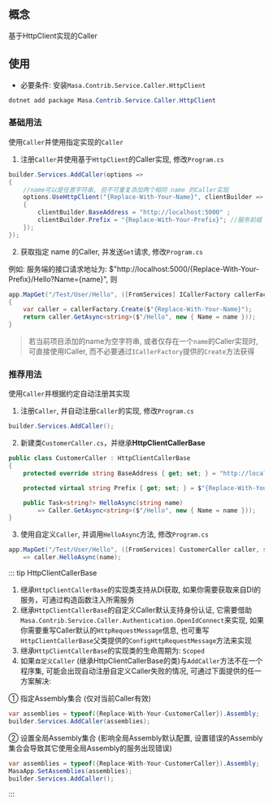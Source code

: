 ## 概念

基于HttpClient实现的Caller

## 使用

* 必要条件: 安装`Masa.Contrib.Service.Caller.HttpClient`

``` powershell
dotnet add package Masa.Contrib.Service.Caller.HttpClient
```

### 基础用法

使用`Caller`并使用指定实现的`Caller`

1. 注册`Caller`并使用基于`HttpClient`的Caller实现, 修改`Program.cs`

```csharp
builder.Services.AddCaller(options =>
{
    //name可以是任意字符串, 但不可重复添加两个相同 name 的Caller实现
    options.UseHttpClient("{Replace-With-Your-Name}", clientBuilder =>
    {
        clientBuilder.BaseAddress = "http://localhost:5000" ;
        clientBuilder.Prefix = "{Replace-With-Your-Prefix}"; //服务前缀
    });
});
```

2. 获取指定 name 的Caller, 并发送`Get`请求, 修改`Program.cs`

例如: 服务端的接口请求地址为: $"http://localhost:5000/{Replace-With-Your-Prefix}/Hello?Name={name}", 则

```csharp
app.MapGet("/Test/User/Hello", ([FromServices] ICallerFactory callerFactory, string name)
{
    var caller = callerFactory.Create($"{Replace-With-Your-Name}");
    return caller.GetAsync<string>($"/Hello", new { Name = name }));
}
```

> 若当前项目添加的name为空字符串, 或者仅存在一个`name`的Caller实现时, 可直接使用ICaller, 而不必要通过`ICallerFactory`提供的`Create`方法获得

### 推荐用法

使用`Caller`并根据约定自动注册其实现

1. 注册`Caller`, 并自动注册`Caller`的实现, 修改`Program.cs`

```csharp
builder.Services.AddCaller();
```

2. 新建类`CustomerCaller.cs`，并继承**HttpClientCallerBase**

```csharp
public class CustomerCaller : HttpClientCallerBase
{
    protected override string BaseAddress { get; set; } = "http://localhost:5000";

    protected virtual string Prefix { get; set; } = $"{Replace-With-Your-Name}";

    public Task<string?> HelloAsync(string name)
        => Caller.GetAsync<string>($"/Hello", new { Name = name }));
}
```

3. 使用自定义`Caller`, 并调用`HelloAsync`方法, 修改`Program.cs`

```csharp
app.MapGet("/Test/User/Hello", ([FromServices] CustomerCaller caller, string name)
    => caller.HelloAsync(name);
```

::: tip HttpClientCallerBase
1. 继承`HttpClientCallerBase`的实现类支持从DI获取, 如果你需要获取来自DI的服务，可通过构造函数注入所需服务
2. 继承`HttpClientCallerBase`的自定义Caller默认支持身份认证, 它需要借助`Masa.Contrib.Service.Caller.Authentication.OpenIdConnect`来实现, 如果你需要重写Caller默认的`HttpRequestMessage`信息, 也可重写`HttpClientCallerBase`父类提供的`ConfigHttpRequestMessage`方法来实现
3. 继承`HttpClientCallerBase`的实现类的生命周期为: `Scoped`
4. 如果`自定义Caller` (继承HttpClientCallerBase的类)与`AddCaller`方法不在一个程序集, 可能会出现自动注册自定义Caller失败的情况, 可通过下面提供的任一方案解决:

① 指定Assembly集合 (仅对当前Caller有效)
```csharp
var assemblies = typeof({Replace-With-Your-CustomerCaller}).Assembly;
builder.Services.AddCaller(assemblies);
```

② 设置全局Assembly集合 (影响全局Assembly默认配置, 设置错误的Assembly集合会导致其它使用全局Assembly的服务出现错误)

```csharp
var assemblies = typeof({Replace-With-Your-CustomerCaller}).Assembly;
MasaApp.SetAssemblies(assemblies);
builder.Services.AddCaller();
```
:::